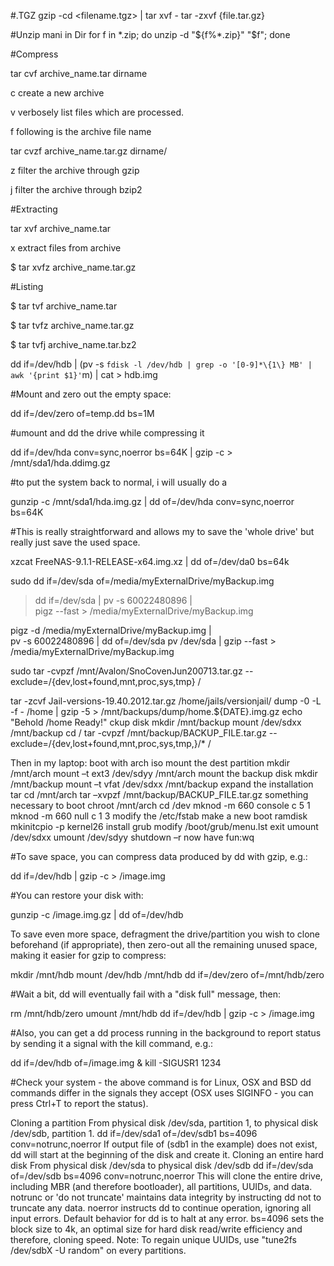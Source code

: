 #.TGZ
gzip -cd <filename.tgz> | tar xvf -
tar -zxvf {file.tar.gz}

#Unzip mani in Dir
for f in *.zip; do unzip -d "${f%*.zip}" "$f"; done

#Compress

tar cvf archive_name.tar dirname

c create a new archive

v verbosely list files which are processed.

f following is the archive file name

tar cvzf archive_name.tar.gz dirname/

z filter the archive through gzip

j filter the archive through bzip2

#Extracting

tar xvf archive_name.tar

x extract files from archive

$ tar xvfz archive_name.tar.gz

#Listing

$ tar tvf archive_name.tar

$ tar tvfz archive_name.tar.gz

$ tar tvfj archive_name.tar.bz2

dd if=/dev/hdb | (pv -s `fdisk -l /dev/hdb | grep -o '[0-9]*\{1\} MB' | awk '{print $1}'`m) | cat > hdb.img

#Mount and zero out the empty space:

dd if=/dev/zero of=temp.dd bs=1M

#umount and dd the drive while compressing it

dd if=/dev/hda conv=sync,noerror bs=64K | gzip -c > /mnt/sda1/hda.ddimg.gz

#to put the system back to normal, i will usually do a

gunzip -c /mnt/sda1/hda.img.gz | dd of=/dev/hda conv=sync,noerror bs=64K

#This is really straightforward and allows my to save the 'whole drive' but really just save the used space.

xzcat FreeNAS-9.1.1-RELEASE-x64.img.xz | dd of=/dev/da0 bs=64k 

sudo dd if=/dev/sda of=/media/myExternalDrive/myBackup.img
> dd if=/dev/sda | pv -s 60022480896 | \
    pigz --fast > /media/myExternalDrive/myBackup.img

pigz -d /media/myExternalDrive/myBackup.img | \
    pv -s 60022480896 | dd of=/dev/sda
pv /dev/sda | gzip --fast > /media/myExternalDrive/myBackup.img

sudo tar -cvpzf /mnt/Avalon/SnoCovenJun200713.tar.gz --exclude=/{dev,lost+found,mnt,proc,sys,tmp} /

tar -zcvf Jail-versions-19.40.2012.tar.gz /home/jails/versionjail/
dump -0 -L -f - /home | gzip -5  >  /mnt/backups/dump/home.${DATE}.img.gz
echo "Behold /home Ready!"
ckup disk
mkdir /mnt/backup
mount /dev/sdxx /mnt/backup
cd /
tar -cvpzf /mnt/backup/BACKUP_FILE.tar.gz --exclude=/{dev,lost+found,mnt,proc,sys,tmp,}/* / 

Then in my laptop:
 boot with arch iso
 mount the dest partition
mkdir /mnt/arch
mount –t ext3 /dev/sdyy /mnt/arch
 mount the backup disk
mkdir /mnt/backup
mount –t vfat /dev/sdxx /mnt/backup
 expand the installation tar
cd /mnt/arch
tar –xvpzf /mnt/backup/BACKUP_FILE.tar.gz
 something necessary to boot
chroot /mnt/arch
cd /dev
mknod -m 660 console c 5 1
mknod -m 660 null c 1 3
 modify the /etc/fstab
 make a new boot ramdisk
mkinitcpio -p kernel26
 install grub
 modify /boot/grub/menu.lst
exit
umount /dev/sdxx
umount /dev/sdyy
shutdown –r now
 have fun:wq

#To save space, you can compress data produced by dd with gzip, e.g.:

dd if=/dev/hdb | gzip -c  > /image.img

#You can restore your disk with:

gunzip -c /image.img.gz | dd of=/dev/hdb

To save even more space, defragment the drive/partition you wish to clone beforehand (if appropriate), then zero-out all the remaining unused space, making it easier for gzip to compress:

mkdir /mnt/hdb
mount /dev/hdb /mnt/hdb
dd if=/dev/zero of=/mnt/hdb/zero

#Wait a bit, dd will eventually fail with a "disk full" message, then:

rm /mnt/hdb/zero
umount /mnt/hdb
dd if=/dev/hdb | gzip -c  > /image.img

#Also, you can get a dd process running in the background to report status by sending it a signal with the kill command, e.g.:

dd if=/dev/hdb of=/image.img &
kill -SIGUSR1 1234

#Check your system - the above command is for Linux, OSX and BSD dd commands differ in the signals they accept (OSX uses SIGINFO - you can press Ctrl+T to report the status).

Cloning a partition
From physical disk /dev/sda, partition 1, to physical disk /dev/sdb, partition 1.
dd if=/dev/sda1 of=/dev/sdb1 bs=4096 conv=notrunc,noerror
If output file of (sdb1 in the example) does not exist, dd will start at the beginning of the disk and create it.
Cloning an entire hard disk
From physical disk /dev/sda to physical disk /dev/sdb
dd if=/dev/sda of=/dev/sdb bs=4096 conv=notrunc,noerror
This will clone the entire drive, including MBR (and therefore bootloader), all partitions, UUIDs, and data.
notrunc or 'do not truncate' maintains data integrity by instructing dd not to truncate any data.
noerror instructs dd to continue operation, ignoring all input errors. Default behavior for dd is to halt at any error.
bs=4096 sets the block size to 4k, an optimal size for hard disk read/write efficiency and therefore, cloning speed.
Note: To regain unique UUIDs, use "tune2fs /dev/sdbX -U random" on every partitions.
